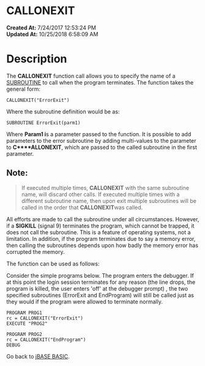 # CALLONEXIT

**Created At:** 7/24/2017 12:53:24 PM  
**Updated At:** 10/25/2018 6:58:09 AM  


# Description

The **CALLONEXIT** function call allows you to specify the name of a [SUBROUTINE](284390-subroutine) to call when the program terminates. The function takes the general form:

```
CALLONEXIT("ErrorExit")
```

Where the subroutine definition would be as:

```
SUBROUTINE ErrorExit(parm1)
```

Where **Param1 i**s a parameter passed to the function. It is possible to add parameters to the error subroutine by adding multi-values to the parameter to **C****ALLONEXIT**, which are passed to the called subroutine in the first parameter.

## Note:


> If executed multiple times, **CALLONEXIT** with the same subroutine name, will discard other calls. If executed multiple times with a different subroutine name, then upon exit multiple subroutines will be called in the order that **CALLONEXIT**was called.


All efforts are made to call the subroutine under all circumstances. However, if a **SIGKILL** (signal 9) terminates the program, which cannot be trapped, it does not call the subroutine. This is a feature of operating systems, not a limitation. In addition, if the program terminates due to say a memory error, then calling the subroutines depends upon how badly the memory error has corrupted the memory.

The function can be used as follows:

Consider the simple programs below. The program enters the debugger. If at this point the login session terminates for any reason (the line drops, the program is killed, the user enters 'off' at the debugger prompt) , the two specified subroutines (ErrorExit and EndProgram) will still be called just as they would if the program were allowed to terminate normally.

```
PROGRAM PROG1
rc = CALLONEXIT("ErrorExit")
EXECUTE "PROG2"
```

```
PROGRAM PROG2
rc = CALLONEXIT("EndProgram")
DEBUG
```



Go back to [jBASE BASIC](263498-jbase-basic).

